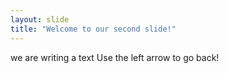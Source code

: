 ```yaml
---
layout: slide
title: "Welcome to our second slide!"
---
```

we are writing a text
Use the left arrow to go back!
